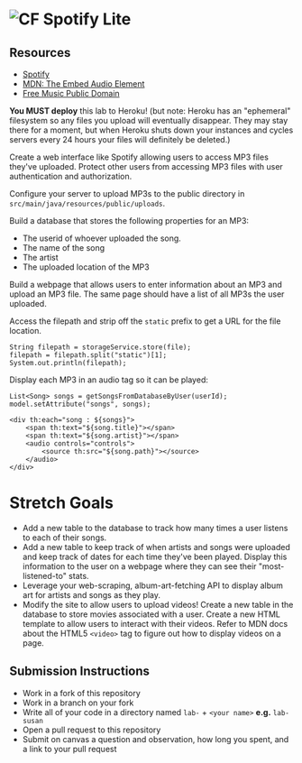 # ![CF](http://i.imgur.com/7v5ASc8.png) Spotify Lite

## Resources
* [Spotify](http://spotify.com)
* [MDN: The Embed Audio Element](https://developer.mozilla.org/en-US/docs/Web/HTML/Element/audio)
* [Free Music Public Domain](http://www.freemusicpublicdomain.com/)

**You MUST deploy** this lab to Heroku! (but note: Heroku has an "ephemeral"
filesystem so any files you upload will eventually disappear. They may stay
there for a moment, but when Heroku shuts down your instances and cycles
servers every 24 hours your files will definitely be deleted.)

Create a web interface like Spotify allowing users to access MP3 files they've
uploaded. Protect other users from accessing MP3 files with user authentication
and authorization.

Configure your server to upload MP3s to the public directory in
`src/main/java/resources/public/uploads`.

Build a database that stores the following properties for an MP3:
* The userid of whoever uploaded the song.
* The name of the song
* The artist
* The uploaded location of the MP3

Build a webpage that allows users to enter information about an MP3 and upload
an MP3 file. The same page should have a list of all MP3s the user uploaded.

Access the filepath and strip off the `static` prefix to get a URL for the file
location.

```
String filepath = storageService.store(file);
filepath = filepath.split("static")[1];
System.out.println(filepath);
```

Display each MP3 in an audio tag so it can be played:

```
List<Song> songs = getSongsFromDatabaseByUser(userId);
model.setAttribute("songs", songs);

<div th:each="song : ${songs}">
    <span th:text="${song.title}"></span>
    <span th:text="${song.artist}"></span>
    <audio controls="controls">
        <source th:src="${song.path}"></source>
    </audio>
</div>
```

# Stretch Goals
* Add a new table to the database to track how many times a user listens to
  each of their songs.
* Add a new table to keep track of when artists and songs were uploaded and
  keep track of dates for each time they've been played. Display this
  information to the user on a webpage where they can see their "most-listened-to"
  stats.
* Leverage your web-scraping, album-art-fetching API to display album art
  for artists and songs as they play.
* Modify the site to allow users to upload videos! Create a new table in the
  database to store movies associated with a user. Create a new HTML template
  to allow users to interact with their videos. Refer to MDN docs about the
  HTML5 `<video>` tag to figure out how to display videos on a page.

## Submission Instructions
* Work in a fork of this repository
* Work in a branch on your fork
* Write all of your code in a directory named `lab-` + `<your name>` **e.g.** `lab-susan`
* Open a pull request to this repository
* Submit on canvas a question and observation, how long you spent, and a link to
  your pull request

